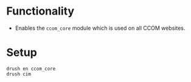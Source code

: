 # Functionality
* Enables the `ccom_core` module which is used on all CCOM websites.

# Setup

```
drush en ccom_core
drush cim
```
